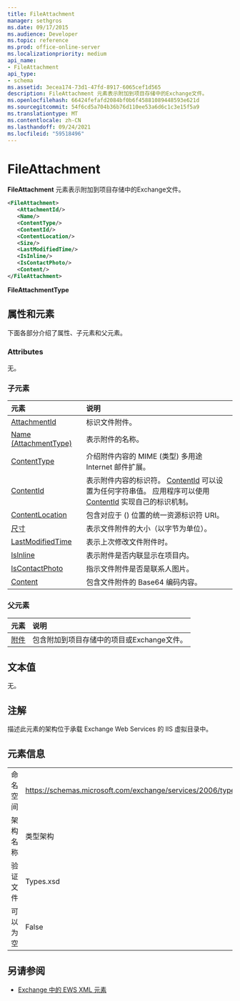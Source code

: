```yaml
---
title: FileAttachment
manager: sethgros
ms.date: 09/17/2015
ms.audience: Developer
ms.topic: reference
ms.prod: office-online-server
ms.localizationpriority: medium
api_name:
- FileAttachment
api_type:
- schema
ms.assetid: 3ecea174-73d1-47fd-8917-6065cef1d565
description: FileAttachment 元素表示附加到项目存储中的Exchange文件。
ms.openlocfilehash: 66424fefafd2084bf0b6f45881089448593e621d
ms.sourcegitcommit: 54f6cd5a704b36b76d110ee53a6d6c1c3e15f5a9
ms.translationtype: MT
ms.contentlocale: zh-CN
ms.lasthandoff: 09/24/2021
ms.locfileid: "59518496"
---
```

# <a name="fileattachment"></a>FileAttachment

**FileAttachment** 元素表示附加到项目存储中的Exchange文件。 
  
```XML
<FileAttachment>
   <AttachmentId/>
   <Name/>
   <ContentType/>
   <ContentId/>
   <ContentLocation/>
   <Size/>
   <LastModifiedTime/>
   <IsInline/>
   <IsContactPhoto/>
   <Content/>
</FileAttachment>
```

 **FileAttachmentType**
## <a name="attributes-and-elements"></a>属性和元素

下面各部分介绍了属性、子元素和父元素。
  
### <a name="attributes"></a>Attributes

无。
  
### <a name="child-elements"></a>子元素

|**元素**|**说明**|
|:-----|:-----|
|[AttachmentId](attachmentid.md) <br/> |标识文件附件。  <br/> |
|[Name (AttachmentType)](name-attachmenttype.md) <br/> |表示附件的名称。  <br/> |
|[ContentType](contenttype.md) <br/> |介绍附件内容的 MIME (类型) 多用途 Internet 邮件扩展。  <br/> |
|[ContentId](contentid.md) <br/> |表示附件内容的标识符。 [ContentId](contentid.md) 可以设置为任何字符串值。 应用程序可以使用 [ContentId](contentid.md) 实现自己的标识机制。  <br/> |
|[ContentLocation](contentlocation.md) <br/> |包含对应于 () 位置的统一资源标识符 URI。  <br/> |
|[尺寸](size.md) <br/> |表示文件附件的大小（以字节为单位）。  <br/> |
|[LastModifiedTime](lastmodifiedtime.md) <br/> |表示上次修改文件附件时。  <br/> |
|[IsInline](isinline.md) <br/> |表示附件是否内联显示在项目内。  <br/> |
|[IsContactPhoto](iscontactphoto.md) <br/> |指示文件附件是否是联系人图片。  <br/> |
|[Content](content.md) <br/> |包含文件附件的 Base64 编码内容。  <br/> |
   
### <a name="parent-elements"></a>父元素

|**元素**|**说明**|
|:-----|:-----|
|[附件](attachments-ex15websvcsotherref.md) <br/> |包含附加到项目存储中的项目或Exchange文件。  <br/> |
   
## <a name="text-value"></a>文本值

无。
  
## <a name="remarks"></a>注解

描述此元素的架构位于承载 Exchange Web Services 的 IIS 虚拟目录中。
  
## <a name="element-information"></a>元素信息

|||
|:-----|:-----|
|命名空间  <br/> |https://schemas.microsoft.com/exchange/services/2006/types  <br/> |
|架构名称  <br/> |类型架构  <br/> |
|验证文件  <br/> |Types.xsd  <br/> |
|可以为空  <br/> |False  <br/> |
   
## <a name="see-also"></a>另请参阅



- [Exchange 中的 EWS XML 元素](ews-xml-elements-in-exchange.md)

